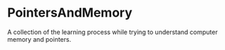 # PointersAndMemory
A collection of the learning process while trying to understand computer memory and pointers.
